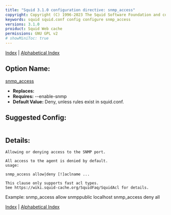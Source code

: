 ```yaml
---
title: "Squid 3.1.0 configuration directive: snmp_access"
copyright: Copyright (C) 1996-2023 The Squid Software Foundation and contributors
keywords: squid squid.conf config configure snmp_access
versions: 3.1.0
proiduct: Squid Web cache
permissions: GNU GPL v2
# showMiniToc: true
---
```

[Index](index#toc_snmp_access) | [Alphabetical Index](index_all#toc_snmp_access)

## Option Name:
[snmp_access](#snmp_access)
 * **Replaces:** 
 * **Requires:** --enable-snmp
 * **Default Value:** Deny, unless rules exist in squid.conf.


## Suggested Config:
```plaintext

```

## Details:

	Allowing or denying access to the SNMP port.

	All access to the agent is denied by default.
	usage:

	snmp_access allow|deny [!]aclname ...

	This clause only supports fast acl types.
	See https://wiki.squid-cache.org/SquidFaq/SquidAcl for details.

Example:
 snmp_access allow snmppublic localhost
 snmp_access deny all



[Index](index#toc_snmp_access) | [Alphabetical Index](index_all#toc_snmp_access)

